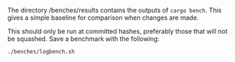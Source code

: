 The directory /benches/results contains the outputs of `cargo bench`. This gives
a simple baseline for comparison when changes are made.

This should only be run at committed hashes, preferably those that will not be
squashed. Save a benchmark with the following:

```bsh
./benches/logbench.sh
```
